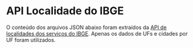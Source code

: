 # API Localidade do IBGE
O conteúdo dos arquivos JSON abaixo foram extraídos da [API de localidades dos serviços do IBGE](https://servicodados.ibge.gov.br/api/docs/localidades?versao=1). Apenas os dados de UFs e cidades por UF foram utilizados.
